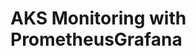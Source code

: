 # AKS Monitoring with PrometheusGrafana                                                                                             
